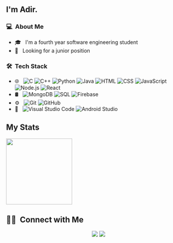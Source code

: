 
## I'm Adir.

### 💻 &nbsp;About Me 
- 🎓 &nbsp; I'm a fourth year software engineering student
- 🤔 &nbsp; Looking for a junior position


### 🛠 &nbsp;Tech Stack

- 🌐 &nbsp;
  ![C](https://img.shields.io/badge/-C-333333?style=flat&logo=C)
  ![C++]( https://img.shields.io/badge/-C++-333333?style=flat&logo=C++)
  ![Python](https://img.shields.io/badge/-python-333333?style=flat&logo=Python)
  ![Java](https://img.shields.io/badge/-java-333333?style=flat&logo=java)
  ![HTML](https://img.shields.io/badge/-HTML-333333?style=flat&logo=HTML5)
  ![CSS](https://img.shields.io/badge/-CSS-333333?style=flat&logo=CSS3&logoColor=1572B6)
  ![JavaScript](https://img.shields.io/badge/-JavaScript-333333?style=flat&logo=javascript)
  ![Node.js](https://img.shields.io/badge/-Node.js-333333?style=flat&logo=node.js)
  ![React](https://img.shields.io/badge/-React-333333?style=flat&logo=react)
- 🛢 &nbsp;
  ![MongoDB](https://img.shields.io/badge/-MongoDB-333333?style=flat&logo=mongodb)
  ![SQL](https://img.shields.io/badge/-sql-333333?style=flat&logo=sql)
  ![Firebase]( https://img.shields.io/badge/-firebase-333333?style=flat&logo=firebase)
- ⚙️ &nbsp;
  ![Git](https://img.shields.io/badge/-Git-333333?style=flat&logo=git)
  ![GitHub](https://img.shields.io/badge/-GitHub-333333?style=flat&logo=github)
- 🔧 &nbsp;
  ![Visual Studio Code](https://img.shields.io/badge/-Visual%20Studio%20Code-333333?style=flat&logo=visual-studio-code&logoColor=007ACC)
  ![Android Studio]( https://img.shields.io/badge/-android%20studio-333333?style=flat&logo=android%20studio)



## My Stats
<p>
<a href="https://github.com/AVS1508">
  <img height="180em" src="https://github-readme-stats-eight-theta.vercel.app/api/top-langs/?username=adiratia&theme=radical&layout=compact&exclude_lang=java+r" />
</a>
</p>


##  🤝🏻 &nbsp;Connect with Me

<p align="center">
<a href="https://www.linkedin.com/in/adir-atia/"><img src="https://img.shields.io/badge/-Adir%20Atia-0077B5?style=flat-square&logo=Linkedin&logoColor=white"/></a>
<a href="mailto:adir0305@gmail.com@gamil.com"><img src="https://img.shields.io/badge/-adir0305@gamil.com-D14836?style=flat-square&logo=Gmail&logoColor=white"/></a>

<!--
**cdthomp1/cdthomp1** is a ✨ _special_ ✨ repository because its `README.md` (this file) appears on your GitHub profile.


